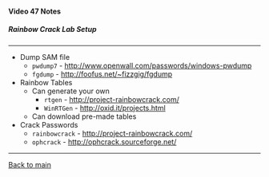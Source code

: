 #### Video 47 Notes

##### Rainbow Crack Lab Setup

---

- Dump SAM file
  - `pwdump7` - http://www.openwall.com/passwords/windows-pwdump
  - `fgdump` - http://foofus.net/~fizzgig/fgdump
- Rainbow Tables
  - Can generate your own
    - `rtgen` - http://project-rainbowcrack.com/
    - `WinRTGen` - http://oxid.it/projects.html
  - Can download pre-made tables
- Crack Passwords
  - `rainbowcrack` - http://project-rainbowcrack.com/
  - `ophcrack` - http://ophcrack.sourceforge.net/

---

[Back to main](https://github.com/rot0xd/CBTNuggets/blob/master/CEHv9/README.md)

